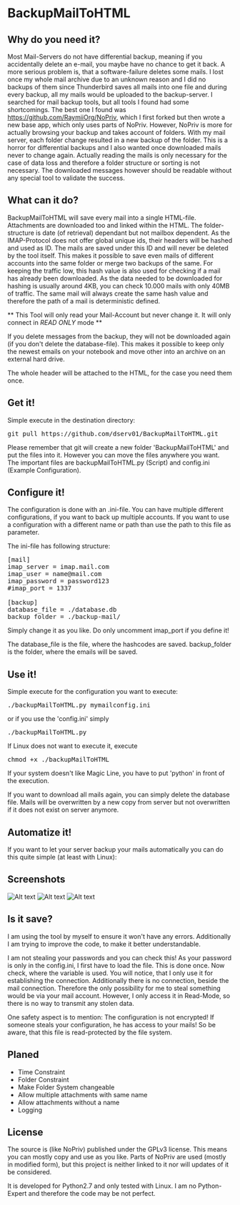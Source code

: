 BackupMailToHTML
=================

Why do you need it?
-------------------

Most Mail-Servers do not have differential backup, meaning if you accidentally delete an e-mail, you maybe have no chance to get it back.
A more serious problem is, that a software-failure deletes some mails.
I lost once my whole mail archive due to an unknown reason and I did no backups of them since Thunderbird saves all mails into one file and during every backup, all my mails would be uploaded to the backup-server.
I searched for mail backup tools, but all tools I found had some shortcomings.
The best one I found was https://github.com/RaymiiOrg/NoPriv, which I first forked but then wrote a new base app, which only uses parts of NoPriv.
However, NoPriv is more for actually browsing your backup and takes account of folders.
With my mail server, each folder change resulted in a new backup of the folder.
This is a horror for differential backups and I also wanted once downloaded mails never to change again.
Actually reading the mails is only necessary for the case of data loss and therefore a folder structure or sorting is not necessary.
The downloaded messages however should be readable without any special tool to validate the success.

What can it do?
---------------

BackupMailToHTML will save every mail into a single HTML-file. Attachments are downloaded too and linked within the HTML.
The folder-structure is date (of retrieval) dependant but not mailbox dependent.
As the IMAP-Protocol does not offer global unique ids, their headers will be hashed and used as ID.
The mails are saved under this ID and will never be deleted by the tool itself.
This makes it possible to save even mails of different accounts into the same folder or merge two backups of the same.
For keeping the traffic low, this hash value is also used for checking if a mail has already been downloaded.
As the data needed to be downloaded for hashing is usually around 4KB, you can check 10.000 mails with only 40MB of traffic.
The same mail will always create the same hash value and therefore the path of a mail is deterministic defined.

** This Tool will only read your Mail-Account but never change it. It will only connect in *READ ONLY* mode **

If you delete messages from the backup, they will not be downloaded again (if you don't delete the database-file).
This makes it possible to keep only the newest emails on your notebook and move other into an archive on an external hard drive.

The whole header will be attached to the HTML, for the case you need them once. 

Get it!
---------
Simple execute in the destination directory:
<pre>
git pull https://github.com/dserv01/BackupMailToHTML.git
</pre>
Please remember that git will create a new folder 'BackupMailToHTML' and put the files into it.
However you can move the files anywhere you want.
The important files are backupMailToHTML.py (Script) and config.ini (Example Configuration).

Configure it!
---------
The configuration is done with an .ini-file.
You can have multiple different configurations, if you want to back up multiple accounts.
If you want to use a configuration with a different name or path than use the path to this file as parameter.

The ini-file has following structure:
<pre>
[mail]
imap_server = imap.mail.com
imap_user = name@mail.com
imap_password = password123
#imap_port = 1337

[backup]
database_file = ./database.db
backup_folder = ./backup-mail/
</pre>
Simply change it as you like.
Do only uncomment imap_port if you define it!

The database_file is the file, where the hashcodes are saved.
backup_folder is the folder, where the emails will be saved.

Use it!
--------

Simple execute for the configuration you want to execute:
<pre>
./backupMailToHTML.py mymailconfig.ini
</pre>
or if you use the 'config.ini' simply
<pre>
./backupMailToHTML.py
</pre>
If Linux does not want to execute it, execute 
<pre>
chmod +x ./backupMailToHTML
</pre>

If your system doesn't like Magic Line, you have to put 'python' in front of the execution.

If you want to download all mails again, you can simply delete the database file.
Mails will be overwritten by a new copy from server but not overwritten if it does not exist on server anymore.

Automatize it!
---------------

If you want to let your server backup your mails automatically you can do this quite simple (at least with Linux):


Screenshots
-------------

![Alt text](http://dserv01.de/files/BackupMailToHTML/screenshot1.png "Downloading new Mails")
![Alt text](http://dserv01.de/files/BackupMailToHTML/screenshot2.png "A mail as HTML")
![Alt text](http://dserv01.de/files/BackupMailToHTML/screenshot3.png "Download only new Mails")

Is it save?
------------

I am using the tool by myself to ensure it won't have any errors.
Additionally I am trying to improve the code, to make it better understandable.

I am not stealing your passwords and you can check this!
As your password is only in the config.ini, I first have to load the file.
This is done once. Now check, where the variable is used. You will notice, that I only use it for establishing the connection.
Additionally there is no connection, beside the mail connection. Therefore the only possibility for me to steal something would be via your mail account.
However, I only access it in Read-Mode, so there is no way to transmit any stolen data.

One safety aspect is to mention: The configuration is not encrypted! If someone steals your configuration, he has access to your mails! So be aware, that this file is read-protected by the file system. 


Planed
---------
- Time Constraint
- Folder Constraint
- Make Folder System changeable
- Allow multiple attachments with same name
- Allow attachments without a name
- Logging


License
-------------
The source is (like NoPriv) published under the GPLv3 license.
This means you can mostly copy and use as you like.
Parts of NoPriv are used (mostly in modified form), but this project is neither linked to it nor will updates of it be considered.

It is developed for Python2.7 and only tested with Linux.
I am no Python-Expert and therefore the code may be not perfect.
